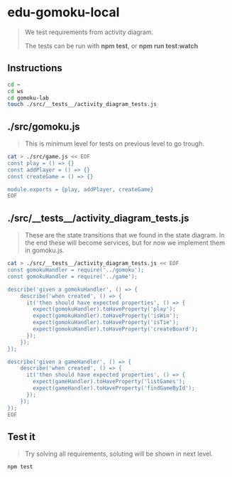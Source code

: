 # edu-gomoku-local

> We test requirements from activity diagram.
>
> The tests can be run with **npm test**, or **npm run test:watch**

## Instructions 

```bash
cd ~
cd ws
cd gomoku-lab
touch ./src/__tests__/activity_diagram_tests.js
```

## ./src/gomoku.js

> This is minimum level for tests on previous level to go trough.

```bash
cat > ./src/game.js << EOF
const play = () => {}
const addPlayer = () => {}
const createGame = () => {}

module.exports = {play, addPlayer, createGame}
EOF
```

## ./src/\_\_tests\_\_/activity_diagram_tests.js

> These are the state transitions that we found in the state diagram.
> In the end these will become services, but for now we implement them in gomoku.js.

```bash
cat > ./src/__tests__/activity_diagram_tests.js << EOF
const gomokuHandler = require('../gomoku');
const gomokuHandler = require('../game');

describe('given a gomokuHandler', () => {
    describe('when created', () => {
      it('then should have expected properties', () => {
        expect(gomokuHandler).toHaveProperty('play');
        expect(gomokuHandler).toHaveProperty('isWin');
        expect(gomokuHandler).toHaveProperty('isTie');
        expect(gomokuHandler).toHaveProperty('createBoard');
      });
    });
});

describe('given a gameHandler', () => {
    describe('when created', () => {
      it('then should have expected properties', () => {
        expect(gameHandler).toHaveProperty('listGames');
        expect(gameHandler).toHaveProperty('findGameById');
      });
    });
});
EOF
```

## Test it

> Try solving all requirements, soluting will be shown in next level.

```bash
npm test
```
